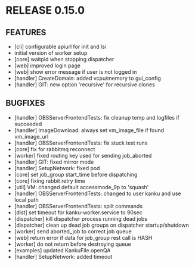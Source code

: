 # RELEASE 0.15.0

## FEATURES

* [cli] configurable apiurl for init and lsi
* initial version of worker setup
* [core] waitpid when stopping dispatcher
* [web] improved login page
* [web] show error message if user is not logged in
* [handler] CreateDomain: added vcpu/memory to gui_config
* [handler] GIT: new option 'recursive' for recursive clones


## BUGFIXES

* [handler] OBSServerFrontendTests: fix cleanup temp and logfiles if succeeded
* [handler] ImageDownload: always set vm_image_file if found vm_image_url
* [handler] OBSServerFrontendTests: fix stuck test runs
* [core] fix for rabbitmq reconnect
* [worker] fixed routing key used for sending job_aborted
* [handler] GIT: fixed mirror mode
* [handler] SetupNetwork: fixed pod
* [core] set job_group start_time before dispatching
* [core] fixing rabbit retry time
* [util] VM: changed default accessmode_9p to 'squash'
* [handler] OBSServerFrontendTests: changed to user kanku and use local path
* [handler] OBSServerFrontendTests: split commands
* [dist] set timeout for kanku-worker.service to 90sec
* [dispatcher] kill dispatcher process running dead jobs
* [dispatcher] clean up dead job groups on dispatcher startup/shutdown
* [worker] send aborted_job to correct job queue
* [web] return error if data for job_group rest call is HASH
* [worker] do not return before destroying queue
* [examples] updated KankuFile.openQA
* [handler] SetupNetwork: added timeout



